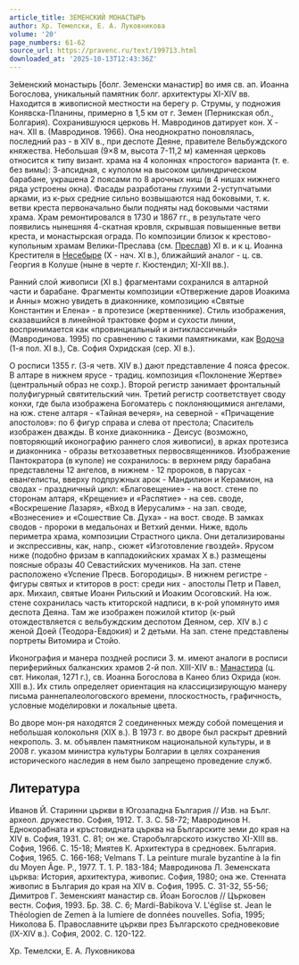 ```yaml
---
article_title: ЗЕМЕНСКИЙ МОНАСТЫРЬ
author: Хр. Темелски, Е. А. Луковникова
volume: '20'
page_numbers: 61-62
source_url: https://pravenc.ru/text/199713.html
downloaded_at: '2025-10-13T12:43:36Z'
---
```


Зе́менский монастырь [болг. Земенски манастир] во имя св. ап. Иоанна Богослова, уникальный памятник болг. архитектуры XI-XIV вв. Находится в живописной местности на берегу р. Струмы, у подножия Конявска-Планины, примерно в 1,5 км от г. Земен (Перникская обл., Болгария). Сохранившуюся церковь Н. Мавродинов датирует кон. Х - нач. XII в. (Мавродинов. 1966). Она неоднократно поновлялась, последний раз - в ХIV в., при деспоте Деяне, правителе Вельбуждского княжества. Небольшая (9×8 м, высота 7-11,2 м) каменная церковь относится к типу визант. храма на 4 колоннах «простого» варианта (т. е. без вимы): 3-апсидная, с куполом на высоком цилиндрическом барабане, украшена 2 поясами по 8 арочных ниш (в 4 нишах нижнего ряда устроены окна). Фасады разработаны глухими 2-уступчатыми арками, из к-рых средние сильно возвышаются над боковыми, т. к. ветви креста первоначально были подняты над боковыми частями храма. Храм ремонтировался в 1730 и 1867 гг., в результате чего появились нынешняя 4-скатная кровля, скрывшая повышенные ветви креста, и монастырская ограда. По композиции близок к крестово-купольным храмам Велики-Преслава (см. [Преслав](https://pravenc.ru/text/Преслав.html)) XI в. и к ц. Иоанна Крестителя в [Несебыре](https://pravenc.ru/text/Несебыре.html) (Х - нач. XI в.), ближайший аналог - ц. св. Георгия в Колуше (ныне в черте г. Кюстендил; XI-XII вв.).

Ранний слой живописи (XI в.) фрагментами сохранился в алтарной части и барабане. Фрагменты композиции «Отвержение даров Иоакима и Анны» можно увидеть в диаконнике, композицию «Святые Константин и Елена» - в протезисе (жертвеннике). Стиль изображения, сказавшийся в линейной трактовке форм и сухости линии, воспринимается как «провинциальный и антиклассичный» (Мавродинова. 1995) по сравнению с такими памятниками, как [Водоча](https://pravenc.ru/text/Водоча.html) (1-я пол. XI в.), Св. София Охридская (сер. XI в.).

О росписи 1355 г. (3-я четв. XIV в.) дают представление 4 пояса фресок. В алтаре в нижнем ярусе - традиц. композиция «Поклонение Жертве» (центральный образ не сохр.). Второй регистр занимает фронтальный полуфигурный святительский чин. Третий регистр соответствует своду конхи, где была изображена Богоматерь с поклоняющимися ангелами, на юж. стене алтаря - «Тайная вечеря», на северной - «Причащение апостолов»: по 6 фигур справа и слева от престола; Спаситель изображен дважды. В конхе диаконника - Деисус (возможно, повторяющий иконографию раннего слоя живописи), в арках протезиса и диаконника - образы ветхозаветных первосвященников. Изображение Пантократора (в куполе) не сохранилось: в верхнем ряду барабана представлены 12 ангелов, в нижнем - 12 пророков, в парусах - евангелисты, вверху подпружных арок - Мандилион и Керамион, на сводах - праздничный цикл: «Благовещение» - на вост. стене по сторонам алтаря, «Крещение» и «Распятие» - на сев. своде, «Воскрешение Лазаря», «Вход в Иерусалим» - на зап. своде, «Вознесение» и «Сошествие Св. Духа» - на вост. своде. В замках сводов - пророки в медальонах и Ветхий денми. Ниже, вдоль периметра храма, композиции Страстного цикла. Они детализированы и экспрессивны, как, напр., сюжет «Изготовление гвоздей». Ярусом ниже (подобно фризам в каппадокийских храмах Х в.) размещены поясные образы 40 Севастийских мучеников. На зап. стене расположено «Успение Пресв. Богородицы». В нижнем регистре - фигуры святых и ктиторов в рост: среди них - апостолы Петр и Павел, арх. Михаил, святые Иоанн Рильский и Иоаким Осоговский. На юж. стене сохранилась часть ктиторской надписи, в к-рой упомянуто имя деспота Деяна. Там же изображен пожилой ктитор (к-рый отождествляется с вельбуждским деспотом Деяном, сер. XIV в.) с женой Доей (Теодора-Евдокия) и 2 детьми. На зап. стене представлены портреты Витомира и Стойо.

Иконография и манера поздней росписи З. м. имеют аналоги в росписи периферийных балканских храмов 2-й пол. XIII-XIV в.: [Манастира](https://pravenc.ru/text/Манастира.html) (ц. свт. Николая, 1271 г.), св. Иоанна Богослова в Канео близ Охрида (кон. XIII в.). Их стиль определяет ориентация на классицизирующую манеру письма раннепалеологовского времени, плоскостность, графичность, условные моделировки и локальные цвета.

Во дворе мон-ря находятся 2 соединенных между собой помещения и небольшая колокольня (XIX в.). В 1973 г. во дворе был раскрыт древний некрополь. З. м. объявлен памятником национальной культуры, и в 2008 г. указом министра культуры Болгарии в целях сохранения исторического наследия в нем было запрещено проведение служб.

## Литература

Иванов Й. Старинни църкви в Югозападна България // Изв. на Бълг. археол. дружество. София, 1912. Т. 3. С. 58-72; Мавродинов Н. Еднокорабната и кръстовидната църква на Българските земи до края на XIV в. София, 1931. С. 81; он же. Старобългарското изкуство XI-XIII вв. София, 1966. С. 15-18; Миятев К. Архитектура в средновек. България. София, 1965. С. 166-168; Velmans T. La peinture murale byzantine à la fin du Moyen Âge. P., 1977. T. 1. P. 183-184; Мавродинова Л. Земенската църква: История, архитектура, живопис. София, 1980; она же. Стенната живопис в България до края на XIV в. София, 1995. С. 31-32, 55-56; Димитров Г. Земенският манастир св. Йоан Богослов // Църковен вестн. София, 1993. Бр. 38. С. 6; Мardi-Babikova V. L'église st. Jean le Théologien de Zemen à la lumiere de données nouvelles. Sofia, 1995; Николова Б. Православните църкви през Българското средновековие (IX-XIV в.). София, 2002. С. 120-122.

Хр. Темелски, Е. А. Луковникова
